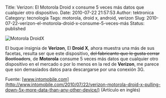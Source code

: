 Title: Verizon: El Motorola Droid x consume 5 veces más datos que cualquier otro dispositivo.
Date: 2010-07-22 21:57:53
Author: tektronica
Category: tecnología
Tags: motorola, droid x, android, verizon
Slug: 2010-07-22-verizon-el-motorola-droid-x-consume-5-veces-más
Status: published

![Motorola DroidX](http://media.tumblr.com/tumblr_l5znb5WJzX1qctm3h.jpg)

El buque insignia de **Verizon**, El **Droid X**, ahora muestra una más de sus facetas, resulta ser que este dispositivo, ~~del fabricante que le gusta cerrar Bootloaders~~, de **Motorola** consume 5 veces más datos que cualquier otro dispositivo en el mercado o por lo menos en la red de **Verizon**, me parece que son demasiados datos para descargarse por una conexión 3G.

Fuente: [www.intomobile.com](http://www.intomobile.com/2010/07/22/verizon-motorola-droid-x-pulling-down-5x-more-data-than-any-other-device/) (Artículo en inglés)
